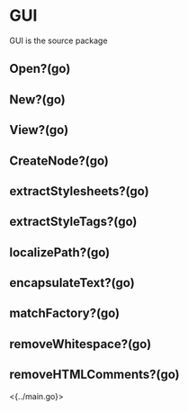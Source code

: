 # GUI

GUI is the source package

## Open?(go)

## New?(go)

## View?(go)

## CreateNode?(go)

## extractStylesheets?(go)

## extractStyleTags?(go)

## localizePath?(go)

## encapsulateText?(go)

## matchFactory?(go)

## removeWhitespace?(go)

## removeHTMLComments?(go)

<{../main.go}>
